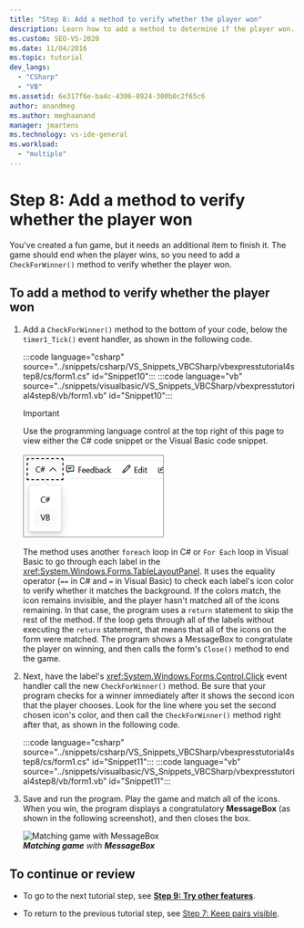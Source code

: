 ```yaml
---
title: "Step 8: Add a method to verify whether the player won"
description: Learn how to add a method to determine if the player won.
ms.custom: SEO-VS-2020
ms.date: 11/04/2016
ms.topic: tutorial
dev_langs: 
  - "CSharp"
  - "VB"
ms.assetid: 6e317f6e-ba4c-4306-8924-300b0c2f65c6
author: anandmeg
ms.author: meghaanand
manager: jmartens
ms.technology: vs-ide-general
ms.workload:
  - "multiple"
---
```

# Step 8: Add a method to verify whether the player won
You've created a fun game, but it needs an additional item to finish it. The game should end when the player wins, so you need to add a `CheckForWinner()` method to verify whether the player won.

## To add a method to verify whether the player won

1. Add a `CheckForWinner()` method to the bottom of your code, below the `timer1_Tick()` event handler, as shown in the following code.

     :::code language="csharp" source="../snippets/csharp/VS_Snippets_VBCSharp/vbexpresstutorial4step8/cs/form1.cs" id="Snippet10":::
     :::code language="vb" source="../snippets/visualbasic/VS_Snippets_VBCSharp/vbexpresstutorial4step8/vb/form1.vb" id="Snippet10":::

      > [!IMPORTANT]
      > Use the programming language control at the top right of this page to view either the C# code snippet or the Visual Basic code snippet.<br><br>![Programming language control for Docs.Microsoft.com](../ide/media/docs-programming-language-control.png)     

     The method uses another `foreach` loop in C# or `For Each` loop in Visual Basic to go through each label in the <xref:System.Windows.Forms.TableLayoutPanel>. It uses the equality operator (`==` in C# and `=` in Visual Basic) to check each label's icon color to verify whether it matches the background. If the colors match, the icon remains invisible, and the player hasn't matched all of the icons remaining. In that case, the program uses a `return` statement to skip the rest of the method. If the loop gets through all of the labels without executing the `return` statement, that means that all of the icons on the form were matched. The program shows a MessageBox to congratulate the player on winning, and then calls the form's `Close()` method to end the game.

2. Next, have the label's <xref:System.Windows.Forms.Control.Click> event handler call the new `CheckForWinner()` method. Be sure that your program checks for a winner immediately after it shows the second icon that the player chooses. Look for the line where you set the second chosen icon's color, and then call the `CheckForWinner()` method right after that, as shown in the following code.

     :::code language="csharp" source="../snippets/csharp/VS_Snippets_VBCSharp/vbexpresstutorial4step8/cs/form1.cs" id="Snippet11":::
     :::code language="vb" source="../snippets/visualbasic/VS_Snippets_VBCSharp/vbexpresstutorial4step8/vb/form1.vb" id="Snippet11":::

3. Save and run the program. Play the game and match all of the icons. When you win, the program displays a congratulatory **MessageBox** (as shown in the following screenshot), and then closes the box.

     ![Matching game with MessageBox](../ide/media/express_tut4step8.png)<br/>
***Matching game*** *with* ***MessageBox***

## To continue or review

- To go to the next tutorial step, see **[Step 9: Try other features](../ide/step-9-try-other-features.md)**.

- To return to the previous tutorial step, see [Step 7: Keep pairs visible](../ide/step-7-keep-pairs-visible.md).
